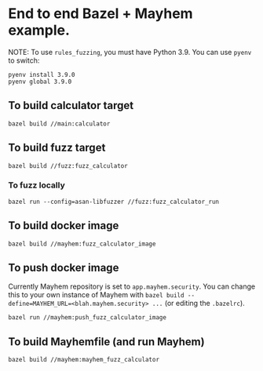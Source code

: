 # End to end Bazel + Mayhem example.

NOTE: To use `rules_fuzzing`, you must have Python 3.9. You can use `pyenv` to switch:
```
pyenv install 3.9.0
pyenv global 3.9.0
```

## To build calculator target

```
bazel build //main:calculator
```

## To build fuzz target

```
bazel build //fuzz:fuzz_calculator
```

### To fuzz locally

```
bazel run --config=asan-libfuzzer //fuzz:fuzz_calculator_run
```

## To build docker image

```
bazel build //mayhem:fuzz_calculator_image
```

## To push docker image

Currently Mayhem repository is set to `app.mayhem.security`. You can change this to your own instance of Mayhem with `bazel build --define=MAYHEM_URL=<blah.mayhem.security> ...` (or editing the `.bazelrc`).

```
bazel run //mayhem:push_fuzz_calculator_image
```

## To build Mayhemfile (and run Mayhem)

```
bazel build //mayhem:mayhem_fuzz_calculator
```
